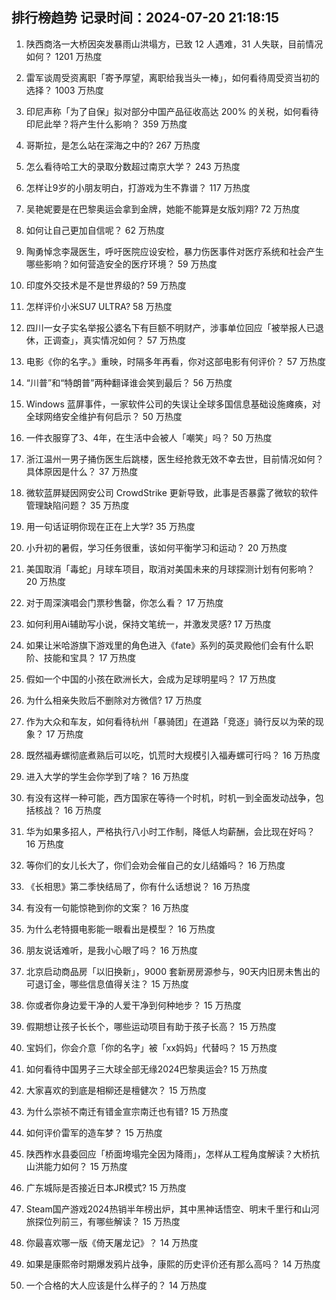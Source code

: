 
## 排行榜趋势 记录时间：2024-07-20 21:18:15
  
  1. 陕西商洛一大桥因突发暴雨山洪塌方，已致 12 人遇难，31 人失联，目前情况如何？ 1201 万热度
    
  2. 雷军谈周受资离职「寄予厚望，离职给我当头一棒」，如何看待周受资当初的选择？ 1003 万热度
    
  3. 印尼声称「为了自保」拟对部分中国产品征收高达 200% 的关税，如何看待印尼此举？将产生什么影响？ 359 万热度
    
  4. 哥斯拉，是怎么站在深海之中的? 267 万热度
    
  5. 怎么看待哈工大的录取分数超过南京大学？ 243 万热度
    
  6. 怎样让9岁的小朋友明白，打游戏为生不靠谱？ 117 万热度
    
  7. 吴艳妮要是在巴黎奥运会拿到金牌，她能不能算是女版刘翔? 72 万热度
    
  8. 如何让自己更加自信呢？ 62 万热度
    
  9. 陶勇悼念李晟医生，呼吁医院应设安检，暴力伤医事件对医疗系统和社会产生哪些影响？如何营造安全的医疗环境？ 59 万热度
    
  10. 印度外交技术是不是世界级的? 59 万热度
    
  11. 怎样评价小米SU7 ULTRA? 58 万热度
    
  12. 四川一女子实名举报公婆名下有巨额不明财产，涉事单位回应「被举报人已退休，正调查」，真实情况如何？ 57 万热度
    
  13. 电影《你的名字。》重映，时隔多年再看，你对这部电影有何评价？ 57 万热度
    
  14. “川普”和“特朗普”两种翻译谁会笑到最后？ 56 万热度
    
  15. Windows 蓝屏事件，一家软件公司的失误让全球多国信息基础设施瘫痪，对全球网络安全维护有何启示？ 50 万热度
    
  16. 一件衣服穿了3、4年，在生活中会被人「嘲笑」吗？ 50 万热度
    
  17. 浙江温州一男子捅伤医生后跳楼，医生经抢救无效不幸去世，目前情况如何？具体原因是什么？ 37 万热度
    
  18. 微软蓝屏疑因网安公司 CrowdStrike 更新导致，此事是否暴露了微软的软件管理缺陷问题？ 35 万热度
    
  19. 用一句话证明你现在正在上大学? 35 万热度
    
  20. 小升初的暑假，学习任务很重，该如何平衡学习和运动？ 20 万热度
    
  21. 美国取消「毒蛇」月球车项目，取消对美国未来的月球探测计划有何影响？ 20 万热度
    
  22. 对于周深演唱会门票秒售罄，你怎么看？ 17 万热度
    
  23. 如何利用Ai辅助写小说，保持文笔统一，并激发灵感? 17 万热度
    
  24. 如果让米哈游旗下游戏里的角色进入《fate》系列的英灵殿他们会有什么职阶、技能和宝具？ 17 万热度
    
  25. 假如一个中国的小孩在欧洲长大，会成为足球明星吗？ 17 万热度
    
  26. 为什么相亲失败后不删除对方微信? 17 万热度
    
  27. 作为大众和车友，如何看待杭州「暴骑团」在道路「竞逐」骑行反以为荣的现象？ 17 万热度
    
  28. 既然福寿螺彻底煮熟后可以吃，饥荒时大规模引入福寿螺可行吗？ 16 万热度
    
  29. 进入大学的学生会你学到了啥？ 16 万热度
    
  30. 有没有这样一种可能，西方国家在等待一个时机，时机一到全面发动战争，包括核战？ 16 万热度
    
  31. 华为如果多招人，严格执行八小时工作制，降低人均薪酬，会比现在好吗？ 16 万热度
    
  32. 等你们的女儿长大了，你们会劝会催自己的女儿结婚吗？ 16 万热度
    
  33. 《长相思》第二季快结局了，你有什么话想说？ 16 万热度
    
  34. 有没有一句能惊艳到你的文案？ 16 万热度
    
  35. 为什么老特摄电影能一眼看出是模型？ 16 万热度
    
  36. 朋友说话难听，是我小心眼了吗？ 16 万热度
    
  37. 北京启动商品房「以旧换新」，9000 套新房房源参与，90天内旧房未售出的可退订金，哪些信息值得关注？ 15 万热度
    
  38. 你或者你身边爱干净的人爱干净到何种地步？ 15 万热度
    
  39. 假期想让孩子长长个，哪些运动项目有助于孩子长高？ 15 万热度
    
  40. 宝妈们，你会介意「你的名字」被「xx妈妈」代替吗？ 15 万热度
    
  41. 如何看待中国男子三大球全部无缘2024巴黎奥运会? 15 万热度
    
  42. 大家喜欢的到底是相柳还是檀健次？ 15 万热度
    
  43. 为什么崇祯不南迁有错金宣宗南迁也有错? 15 万热度
    
  44. 如何评价雷军的造车梦？ 15 万热度
    
  45. 陕西柞水县委回应「桥面垮塌完全因为降雨」，怎样从工程角度解读？大桥抗山洪能力如何？ 15 万热度
    
  46. 广东城际是否接近日本JR模式? 15 万热度
    
  47. Steam国产游戏2024热销半年榜出炉，其中黑神话悟空、明末千里行和山河旅探位列前三，有哪些解读？ 15 万热度
    
  48. 你最喜欢哪一版《倚天屠龙记》？ 14 万热度
    
  49. 如果是康熙帝时期爆发鸦片战争，康熙的历史评价还有那么高吗？ 14 万热度
    
  50. 一个合格的大人应该是什么样子的？ 14 万热度
    